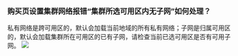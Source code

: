 ### 购买页设置集群网络报错“集群所选可用区内无子网”如何处理？

私有网络是跨可用区的，默认会加载当前地域的所有私有网络；子网是归属可用区的，默认会加载集群所在可用区的已有子网，请检查当前已选可用区是否有可用子网。
![](https://main.qcloudimg.com/raw/5b83747c07b5ab0eedc4d38fbfc13865.png)


